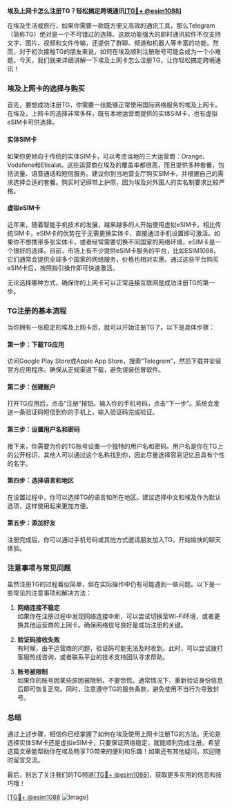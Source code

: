 **埃及上网卡怎么注册TG？轻松搞定跨境通讯[[TG💪+ @esim1088](https://t.me/s/esim1088)]**

在埃及生活或旅行，如果你需要一款既方便又高效的通讯工具，那么Telegram（简称TG）绝对是一个不可错过的选择。这款功能强大的即时通讯软件不仅支持文字、图片、视频和文件传输，还提供了群聊、频道和机器人等丰富的功能。然而，对于初次接触TG的朋友来说，如何在埃及顺利注册账号可能会成为一个小难题。今天，我们就来详细讲解一下埃及上网卡怎么注册TG，让你轻松搞定跨境通讯！

### 埃及上网卡的选择与购买

首先，要想成功注册TG，你需要一张能够正常使用国际网络服务的埃及上网卡。在埃及，上网卡的选择非常多样，既有本地运营商提供的实体SIM卡，也有虚拟eSIM卡可供选择。

#### 实体SIM卡
如果你更倾向于传统的实体SIM卡，可以考虑当地的三大运营商：Orange、Vodafone和Etisalat。这些运营商在埃及的覆盖率都很高，而且提供多种套餐，包括流量、语音通话和短信服务。建议你到当地营业厅购买SIM卡，并根据自己的需求选择合适的套餐。购买时记得带上护照，因为埃及对外国人的实名制要求比较严格。

#### 虚拟eSIM卡
近年来，随着智能手机技术的发展，越来越多的人开始使用虚拟eSIM卡。相比传统SIM卡，eSIM卡的优势在于无需更换实体卡，直接通过手机设置即可激活。如果你不想携带多张实体卡，或者经常需要切换不同国家的网络环境，eSIM卡是一个很好的选择。目前，市场上有不少提供eSIM卡服务的平台，比如ESIM1088，它们通常会提供全球多个国家的网络服务，价格也相对实惠。通过这些平台购买eSIM卡后，按照指引操作即可快速激活。

无论选择哪种方式，确保你的上网卡可以正常连接互联网是成功注册TG的第一步。

### TG注册的基本流程

当你拥有一张稳定的埃及上网卡后，就可以开始注册TG了。以下是具体步骤：

#### 第一步：下载TG应用
访问Google Play Store或Apple App Store，搜索“Telegram”，然后下载并安装官方应用程序。确保从正规渠道下载，避免误装仿冒软件。

#### 第二步：创建账户
打开TG应用后，点击“注册”按钮。输入你的手机号码，点击“下一步”。系统会发送一条验证码短信到你的手机上，输入验证码完成验证。

#### 第三步：设置用户名和密码
接下来，你需要为你的TG账号设置一个独特的用户名和密码。用户名是你在TG上的公开标识，其他人可以通过这个名称找到你，因此尽量选择容易记忆且具有个性的名字。

#### 第四步：选择语言和地区
在设置过程中，你可以选择TG的语言和所在地区。建议选择中文和埃及作为默认选项，这样使用起来更加方便。

#### 第五步：添加好友
注册完成后，你可以通过手机号码或其他方式邀请朋友加入TG，开始愉快的聊天体验。

### 注意事项与常见问题

虽然注册TG的过程看似简单，但在实际操作中仍有可能遇到一些问题。以下是一些常见的注意事项和解决方法：

1. **网络连接不稳定**  
   如果你在注册过程中发现网络连接中断，可以尝试切换至Wi-Fi环境，或者更换其他运营商的上网卡。确保网络信号良好是成功注册的关键。

2. **验证码接收失败**  
   有时候，由于运营商的问题，验证码可能无法及时收到。此时，可以尝试拨打客服热线咨询，或者联系平台的技术支持团队寻求帮助。

3. **账号被限制**  
   如果你的账号因某些原因被限制，不要惊慌。通常情况下，重新验证身份信息后即可恢复正常。同时，注意遵守TG的服务条款，避免使用不当行为导致封号。

### 总结

通过上述步骤，相信你已经掌握了如何在埃及使用上网卡注册TG的方法。无论是选择实体SIM卡还是虚拟eSIM卡，只要保证网络稳定，就能顺利完成注册。希望这篇文章能帮助你在埃及畅享TG带来的便利和乐趣！如果还有其他疑问，欢迎随时留言交流。

最后，别忘了关注我们的TG频道[[TG💪+ @esim1088](https://t.me/s/esim1088)]，获取更多实用的信息和技巧哦！

[[TG💪+ @esim1088](https://t.me/s/esim1088) ![Image](https://i.postimg.cc/4NQfJmqS/Snipaste-2025-05-13-00-14-12.png)]